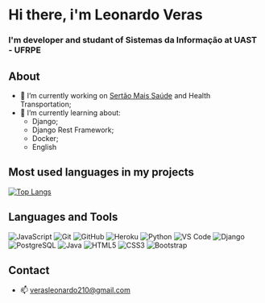 # Hi there,  i'm Leonardo Veras 
### I'm developer and studant of Sistemas da Informação at UAST - UFRPE


## About
- :construction_worker: I’m currently working on [Sertão Mais Saúde](http://sertaomaissaude.com.br/site/) and Health Transportation;
- 🌱 I’m currently learning about:
  - Django;
  - Django Rest Framework;
  - Docker;
  - English


## Most used languages in my projects
  
[![Top Langs](https://github-readme-stats.vercel.app/api/top-langs/?username=lvleo21&layout=compact)](https://github.com/anuraghazra/github-readme-stats)

## Languages and Tools

![JavaScript](https://img.icons8.com/color/40/000000/javascript-logo-1.png)
![Git](https://img.icons8.com/color/40/000000/git.png)
![GitHub](https://img.icons8.com/fluent/40/000000/github.png)
![Heroku](https://img.icons8.com/color/40/000000/heroku.png)
![Python](https://img.icons8.com/color/40/000000/python.png)
![VS Code](https://img.icons8.com/fluent/40/000000/visual-studio-code-2019.png)
![Django](https://img.icons8.com/windows/40/000000/django.png)
![PostgreSQL](https://img.icons8.com/color/40/000000/postgreesql.png)
![Java](https://img.icons8.com/color/40/000000/java-coffee-cup-logo.png) 
![HTML5](https://img.icons8.com/color/40/000000/html-5.png)
![CSS3](https://img.icons8.com/color/40/000000/css3.png)
![Bootstrap](https://img.icons8.com/color/40/000000/bootstrap.png)

## Contact

- :mailbox: verasleonardo210@gmail.com
